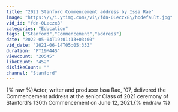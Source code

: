 ```yaml
---
title: "2021 Stanford Commencement address by Issa Rae"
image: "https:\/\/i.ytimg.com\/vi\/fdn-0Leczx8\/hqdefault.jpg"
vid_id: "fdn-0Leczx8"
categories: "Education"
tags: ["Stanford","Commencement","address"]
date: "2022-05-04T19:01:13+03:00"
vid_date: "2021-06-14T05:05:33Z"
duration: "PT19M44S"
viewcount: "20545"
likeCount: "452"
dislikeCount: ""
channel: "Stanford"
---
```

{% raw %}Actor, writer and producer Issa Rae, '07, delivered the Commencement address at the senior Class of 2021 ceremony of Stanford's 130th Commencement on June 12, 2021.{% endraw %}

